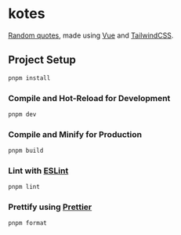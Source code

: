 # kotes

[Random quotes](https://www.frontendmentor.io/challenges/advice-generator-app-QdUG-13db),
made using [Vue](https://vuejs.org/) and
[TailwindCSS](https://tailwindcss.com/).

## Project Setup

```sh
pnpm install
```

### Compile and Hot-Reload for Development

```sh
pnpm dev
```

### Compile and Minify for Production

```sh
pnpm build
```

### Lint with [ESLint](https://eslint.org/)

```sh
pnpm lint
```

### Prettify using [Prettier](https://prettier.io/)

```sh
pnpm format
```
